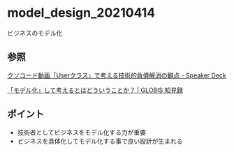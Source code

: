 # model_design_20210414

ビジネスのモデル化

## 参照

[クソコード動画「Userクラス」で考える技術的負債解消の観点 \- Speaker Deck](https://speakerdeck.com/minodriven/kusokododong-hua-userkurasu-dekao-eruji-shu-de-fu-zhai-jie-xiao-falseguan-dian?slide=65)

[「モデル化」して考えるとはどういうことか？ \| GLOBIS 知見録](https://globis.jp/article/1032)

## ポイント

* 技術者としてビジネスをモデル化する力が重要
* ビジネスを具体化してモデル化する事で良い設計が生まれる
